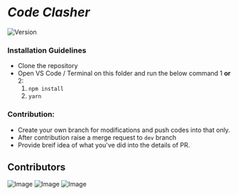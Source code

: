# _Code Clasher_

![Version](https://img.shields.io/badge/version-1.0.1-blue)

### Installation Guidelines

- Clone the repository
- Open VS Code / Terminal on this folder and run the below command 1 **or** 2:
  1.  `npm install`
  2.  `yarn`

### Contribution:

- Create your own branch for modifications and push codes into that only.
- After contribution raise a merge request to `dev` branch
- Provide breif idea of what you've did into the details of PR.

## Contributors

![Image](https://img.shields.io/badge/Author-Irfan_Ukani-brightgreen?logo=github)
![Image](https://img.shields.io/badge/Conrtibutor-Savan_Pedhadiya-red?logo=github)
![Image](https://img.shields.io/badge/Conrtibutor-Poojan_Vadaliya-red?logo=github)
